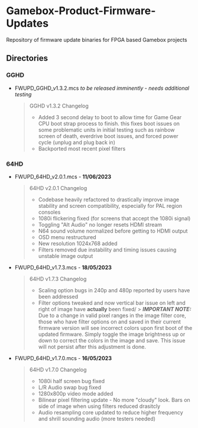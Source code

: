 # Gamebox-Product-Firmware-Updates
Repository of firmware update binaries for FPGA based Gamebox projects

## Directories
### GGHD
- FWUPD_GGHD_v1.3.2.mcs *to be released imminently - needs additional testing*
	> GGHD v1.3.2 Changelog
	> - Added 3 second delay to boot to allow time for Game Gear CPU boot strap process to finish.
	> 	this fixes boot issues on some problematic units in initial testing such as rainbow screen
	> 	of death, everdrive boot issues, and forced power cycle (unplug and plug back in)
	> - Backported most recent pixel filters

### 64HD
- FWUPD_64HD_v2.0.1.mcs - **11/06/2023**
	> 64HD v2.0.1 Changelog
	> - Codebase heavily refactored to drastically improve image stability and screen compatibility, especially for PAL region consoles
	> - 1080i flickering fixed (for screens that accept the 1080i signal)
	> - Toggling "Alt Audio" no longer resets HDMI stream
	> - N64 sound volume normalized before getting to HDMI output 
	> - OSD menu restructured
	> - New resolution 1024x768 added
	> - Filters removed due instability and timing issues causing unstable image output

- FWUPD_64HD_v1.7.3.mcs - **18/05/2023**
	> 64HD v1.7.3 Changelog
	> - Scaling option bugs in 240p and 480p reported by users have been addressed
	> - Filter options tweaked and now vertical bar issue on left and right of image have __actually__ been fixed/
		> __*IMPORTANT NOTE:*__ Due to a change in valid pixel ranges in the image filter core, those who have filter options on and saved in their current firmware version will see incorrect colors upon first boot of the updated firmware. Simply toggle the image brightness up or down to correct the colors in the image and save. This issue will not persist after this adjustment is done.

- FWUPD_64HD_v1.7.0.mcs - **16/05/2023**
	> 64HD v1.7.0 Changelog
	> - 1080i half screen bug fixed
	> - L/R Audio swap bug fixed
	> - 1280x800p video mode added
	> - Bilinear pixel filtering update - No more "cloudy" look. Bars on side of image when using filters reduced drasitcly
	> - Audio resampling core updated to reduce higher frequency and shrill sounding audio (more testers needed)


